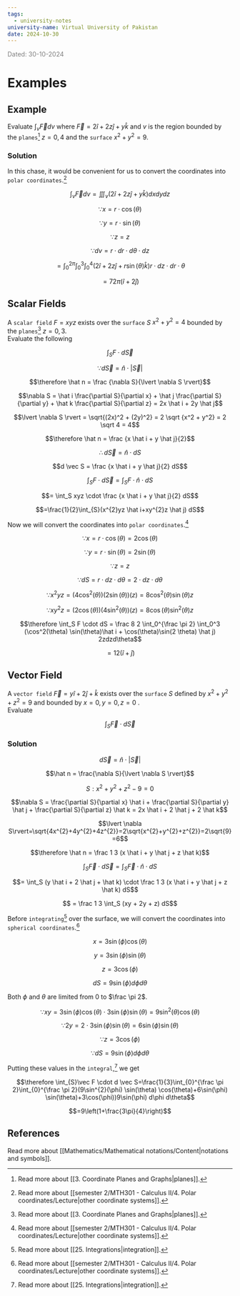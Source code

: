```yaml
---
tags:
  - university-notes
university-name: Virtual University of Pakistan
date: 2024-10-30
---
```


<span style="color: gray;">Dated: 30-10-2024</span>

# Examples

## Example

Evaluate $\int_v \vec F dv$ where $\vec F = 2 \hat i + 2z \hat j + y \hat k$ and $v$ is the region bounded by the `planes`[^1] $z = 0, 4$ and the `surface` $x^2 + y^2 = 9$.

### Solution

In this chase, it would be convenient for us to convert the coordinates into `polar coordinates`.[^2]  

$$\int_v \vec F dv = \iiint_v (2 \hat i + 2z \hat j + y \hat k) dxdydz$$

$$\because x = r \cdot \cos(\theta)$$

$$\because y = r \cdot \sin(\theta)$$

$$\because z = z$$

$$\because dv = r \cdot dr \cdot d\theta \cdot dz$$

$$= \int_0^{2 \pi} \int_0^3 \int_0^4 (2 \hat i + 2z \hat j + r \sin (\theta) \hat k) r \cdot dz \cdot dr \cdot \theta$$

$$= 72 \pi (\hat i + 2 \hat j)$$

## Scalar Fields

A `scalar field` $F = xyz$ exists over the `surface` $S$ $x^2 + y^2 = 4$ bounded by the `planes`[^1] $z = 0, 3$.  
Evaluate the following  

$$\int_S F \cdot d \vec S$$

$$\because d \vec S = \hat n \cdot \lvert \vec S \rvert$$

$$\therefore \hat n = \frac {\nabla S}{\lvert \nabla S \rvert}$$

$$\nabla S = \hat i \frac{\partial S}{\partial x} + \hat j \frac{\partial S}{\partial y} + \hat k \frac{\partial S}{\partial z} = 2x \hat i + 2y \hat j$$

$$\lvert \nabla S \rvert = \sqrt{(2x)^2 + (2y)^2} = 2 \sqrt {x^2 + y^2} = 2 \sqrt 4 = 4$$

$$\therefore \hat n = \frac {x \hat i + y \hat j}{2}$$

$$\therefore d \vec S = \hat n \cdot dS$$

$$d \vec S = \frac {x \hat i + y \hat j}{2} dS$$

$$\int_S F \cdot d \vec S = \int_S F \cdot \hat n \cdot dS$$

$$= \int_S xyz \cdot \frac {x \hat i + y \hat j}{2} dS$$

$$=\frac{1}{2}\int_{S}(x^{2}yz \hat i+xy^{2}z \hat j) dS$$

Now we will convert the coordinates into `polar coordinates`.[^2]

$$\because x = r \cdot \cos(\theta) = 2 \cos (\theta)$$

$$\because y = r \cdot \sin(\theta) = 2 \sin(\theta)$$

$$\because z = z$$

$$\because dS = r \cdot dz \cdot d \theta = 2 \cdot dz \cdot d\theta$$

$$\because x^{2}yz=(4 \cos^{2}(\theta))(2 \sin(\theta))(z)=8 \cos^{2}(\theta)\sin(\theta) z$$

$$\because xy^{2}z=(2\cos(\theta))(4\sin^{2}(\theta))(z)=8\cos(\theta )\sin^{2}(\theta) z$$

$$\therefore \int_S F \cdot dS = \frac 8 2 \int_0^{\frac \pi 2} \int_0^3 (\cos^2(\theta) \sin(\theta)\hat i + \cos(\theta)\sin(2 \theta) \hat j) 2zdzd\theta$$

$$= 12 (\hat i + \hat j)$$

## Vector Field

A `vector field` $\vec F = y \hat i+ 2 \hat j + \hat k$ exists over the `surface` $S$ defined by $x^2 + y^2+ z^2 = 9$ and bounded by $x = 0, y= 0, z= 0$ .  
Evaluate  

$$\int_S \vec F \cdot d \vec S$$

### Solution

$$d \vec S = \hat n \cdot \lvert \vec S \rvert$$

$$\hat n = \frac{\nabla S}{\lvert \nabla S \rvert}$$

$$S: x^2 + y^2 + z^2 - 9 = 0$$

$$\nabla S = \frac{\partial S}{\partial x} \hat i + \frac{\partial S}{\partial y} \hat j + \frac{\partial S}{\partial z} \hat k = 2x \hat i + 2 \hat j + 2 \hat k$$

$$\lvert \nabla S\rvert=\sqrt{4x^{2}+4y^{2}+4z^{2}}=2\sqrt{x^{2}+y^{2}+z^{2}}=2\sqrt{9}=6$$

$$\therefore \hat n = \frac 1 3 (x \hat i + y \hat j + z \hat k)$$

$$\int_S \vec F \cdot d \vec S = \int_S \vec F \cdot \hat n \cdot dS$$

$$= \int_S (y \hat i + 2 \hat j + \hat k) \cdot \frac 1 3 (x \hat i + y \hat j + z \hat k) dS$$

$$ = \frac 1 3 \int_S (xy + 2y + z) dS$$

Before `integrating`[^3] over the surface, we will convert the coordinates into `spherical coordinates`.[^2]  

$$x = 3 \sin (\phi) \cos (\theta)$$

$$y = 3 \sin (\phi) \sin (\theta)$$

$$z = 3 \cos(\phi)$$

$$dS = 9 \sin(\phi) d \phi d \theta$$

Both $\phi$ and $\theta$ are limited from $0$ to $\frac \pi 2$.  

$$\because xy=3 \sin (\phi)\cos(\theta) \cdot 3 \sin(\phi) \sin(\theta) = 9 \sin^{2}(\theta)\cos(\theta)$$

$$\because 2y=2\cdot3 \sin(\phi)\sin(\theta)=6\sin(\phi)\sin(\theta)$$

$$\because z = 3 \cos (\phi)$$

$$\because dS = 9 \sin(\phi) d \phi d \theta$$

Putting these values in the `integral`,[^3] we get  

$$\therefore \int_{S}\vec F \cdot d \vec S=\frac{1}{3}\int_{0}^{\frac \pi 2}\int_{0}^{\frac \pi 2}(9\sin^{2}(\phi) \sin(\theta) \cos(\theta)+6\sin(\phi) \sin(\theta)+3\cos(\phi))9\sin(\phi) d\phi d\theta$$

$$=9\left(1+\frac{3\pi}{4}\right)$$

## References

Read more about [[Mathematics/Mathematical notations/Content|notations and symbols]].

[^1]: Read more about [[3. Coordinate Planes and Graphs|planes]].
[^2]: Read more about [[semester 2/MTH301 - Calculus II/4. Polar coordinates/Lecture|other coordinate systems]].
[^3]: Read more about [[25. Integrations|integration]].